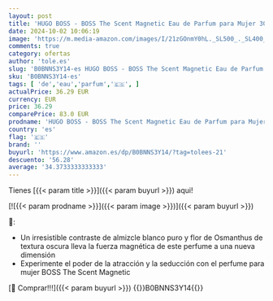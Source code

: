 ```yaml
---
layout: post
title: 'HUGO BOSS - BOSS The Scent Magnetic Eau de Parfum para Mujer 30 ml'
date: 2024-10-02 10:06:19
image: 'https://m.media-amazon.com/images/I/21zGOnmY0hL._SL500_._SL400_.jpg'
comments: true
category: ofertas
author: 'tole.es'
slug: 'B0BNNS3Y14-es HUGO BOSS - BOSS The Scent Magnetic Eau de Parfum para...'
sku: 'B0BNNS3Y14-es'
tags: [ 'de','eau','parfum','🇪🇸', ]
actualPrice: 36.29 EUR
currency: EUR
price: 36.29
comparePrice: 83.0 EUR
prodname: 'HUGO BOSS - BOSS The Scent Magnetic Eau de Parfum para Mujer 30 ml'
country: 'es'
flag: '🇪🇸'
brand: ''
buyurl: 'https://www.amazon.es/dp/B0BNNS3Y14/?tag=tolees-21'
descuento: '56.28'
average: '34.3733333333333'
---
```


Tienes [{{< param title >}}]({{< param buyurl >}}) aqui!

[![{{< param prodname >}}]({{< param image >}})]({{< param buyurl >}})

🔎:

- Un irresistible contraste de almizcle blanco puro y flor de Osmanthus de textura oscura lleva la fuerza magnética de este perfume a una nueva dimensión
- Experimente el poder de la atracción y la seducción con el perfume para mujer BOSS The Scent Magnetic

[🛒 Comprar!!!]({{< param buyurl >}})
{{<world>}}B0BNNS3Y14{{</world>}}
